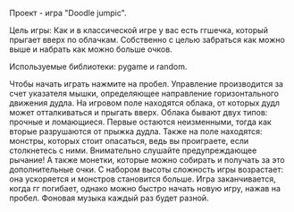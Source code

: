 Проект - игра "Doodle jumpic".

Цель игры: Как и в классической игре у вас есть ггшечка, который прыгает вверх по облачкам. Собственно с целью забраться как можно выше и набрать как можно больше очков.

Используемые библиотеки: pygame и random.

Чтобы начать играть нажмите на пробел. Управление производится за счет указателя мышки, определяющее направление горизонтального движения дудла. На игровом поле находятся облака, от которых дудл может отталкиваться и прыгать вверх. Облака бывают двух типов: прочные и ломающиеся. Первые остаются неизменными, тогда как вторые разрушаются от прыжка дудла. Также на поле находятся: монстры, которых стоит опасаться, ведь вы проиграете, если столкнетесь с ними. Внимательно слушайте предупреждающее рычание! А также монетки, которые можно собирать и получать за это дополнительные очки. С набором высоты сложность игры возрастает: она ускоряется и монстров становится больше. Игра заканчивается, когда гг погибает, однако можно быстро начать новую игру, нажав на пробел. Фоновая музыка каждый раз будет разной.
